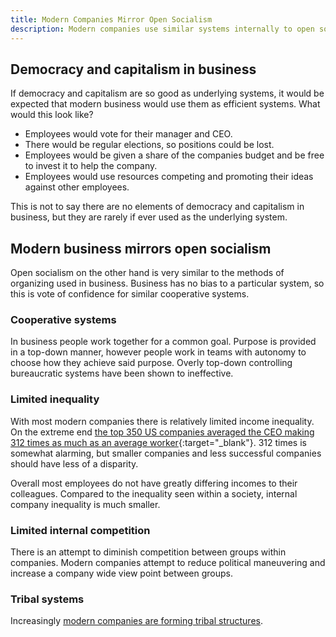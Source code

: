 ```yaml
---
title: Modern Companies Mirror Open Socialism
description: Modern companies use similar systems internally to open socialism.
---
```


## Democracy and capitalism in business

If democracy and capitalism are so good as underlying systems, it would be expected that modern business would use them as efficient systems. What would this look like?

- Employees would vote for their manager and CEO.
- There would be regular elections, so positions could be lost.
- Employees would be given a share of the companies budget and be free to invest it to help the company.
- Employees would use resources competing and promoting their ideas against other employees.

This is not to say there are no elements of democracy and capitalism in business, but they are rarely if ever used as the underlying system.

## Modern business mirrors open socialism

Open socialism on the other hand is very similar to the methods of organizing used in business. Business has no bias to a particular system, so this is vote of confidence for similar cooperative systems.

### Cooperative systems

In business people work together for a common goal. Purpose is provided in a top-down manner, however people work in teams with autonomy to choose how they achieve said purpose. Overly top-down controlling bureaucratic systems have been shown to ineffective.

### Limited inequality

With most modern companies there is relatively limited income inequality. On the extreme end [the top 350 US companies averaged the CEO making 312 times as much as an average worker](https://howmuch.net/articles/how-much-more-ceos-make-than-workers){:target="_blank"}. 312 times is somewhat alarming, but smaller companies and less successful companies should have less of a disparity.

Overall most employees do not have greatly differing incomes to their colleagues. Compared to the inequality seen within a society, internal company inequality is much smaller.

### Limited internal competition

There is an attempt to diminish competition between groups within companies. Modern companies attempt to reduce political maneuvering and increase a company wide view point between groups.

### Tribal systems

Increasingly [modern companies are forming tribal structures](https://www.chieflearningofficer.com/2018/04/16/nature-business-tribes/).
